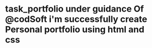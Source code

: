 # task_portfolio under guidance Of @codSoft i'm successfully create Personal portfolio using html and css 

